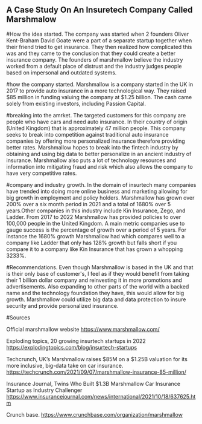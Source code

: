 
## A Case Study On An Insuretech Company Called Marshmalow

#How the idea started.
The company was started when 2 founders Oliver Kent-Braham David Goate were a part of a separate startup together when their friend tried to get insurance. They then realized how complicated this was and they came to the conclusion that they could create a better insurance company. The founders of marshmallow believe the industry worked from a default place of distrust and the industry judges people based on impersonal and outdated systems.

#how the company started.
Marshmallow is a company started in the UK in 2017 to provide auto insurance in a more technological way. They raised $85 million in funding valuing the company at $1.25 billion. The cash came solely from existing investors, including Passion Capital.

#breaking into the amrket.
The targeted customers for this company are people who have cars and need auto insurance. In their country of origin (United Kingdom) that is approximately 47 million people. This company seeks to break into competition against traditional auto insurance companies by offering more personalized insurance therefore providing better rates. Marshmallow hopes to break into the fintech industry by obtaining and using big data to better personalize in an ancient industry of insurance. Marshmallow also puts a lot of technology resources and information into mitigating fraud and risk which also allows the company to have very competitive rates.

#company and industry growth.
In the domain of insurtech many companies have trended into doing more online business and marketing allowing for big growth in employment and policy holders. Marshmallow has grown over 200% over a six month period in 2021 and a total of 1680% over 5 years.Other companies in this industry include Kin Insurance, Zego, and Ladder. From 2017 to 2022 Marshmallow has provided policies to over 100,000 people in the United Kingdom. A main metric companies use to gauge success is the percentage of growth over a period of 5 years. For instance the 1680% growth Marshmallow had which compares well to a company like Ladder that only has 128% growth but falls short if you compare it to a company like Kin Insurance that has grown a whopping 3233%. 

#Recommendations.
Even though Marshmallow is based in the UK and that is their only base of customer's, I feel as if they would benefit from taking their 1 billion dollar company and reinvesting it in more promotions and advertisements. Also expanding to other parts of the world with a backed name and the technology foundation they have, this would allow for big growth. Marshmallow could utilize big data and data protection to insure security and provide personalized insurance.


#Sources 

Official marshmallow website
https://www.marshmallow.com/

Exploding topics, 20 growing insurtech startups in 2022
https://explodingtopics.com/blog/insurtech-startups 

Techcrunch, UK’s Marshmallow raises $85M on a $1.25B valuation for its more inclusive, big-data take on car insurance.
https://techcrunch.com/2021/09/07/marshmallow-insurance-85-million/ 

Insurance Journal, Twins Who Built $1.3B Marshmallow Car Insurance Startup as Industry Challenger
https://www.insurancejournal.com/news/international/2021/10/18/637625.htm 

Crunch base. 
https://www.crunchbase.com/organization/marshmallow 

